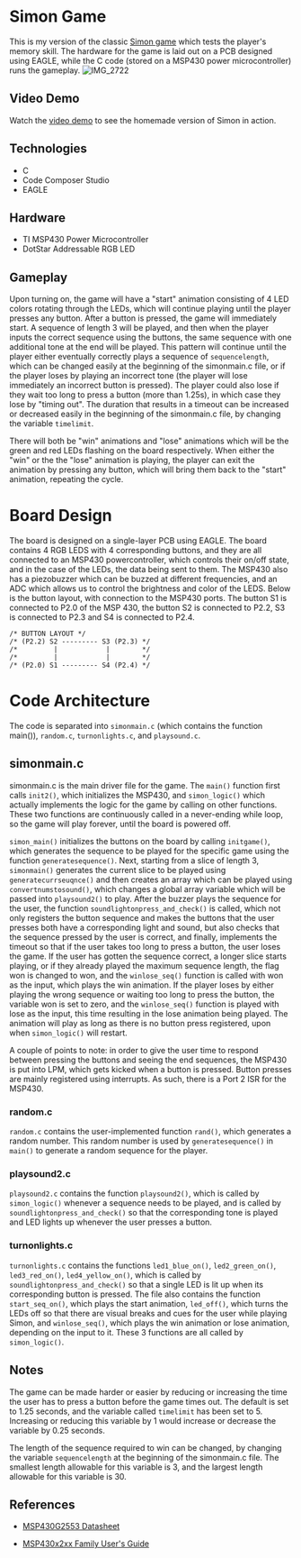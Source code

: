 # Simon Game
This is my version of the classic [Simon game] which tests the player's memory skill. The hardware for the game is laid out on a PCB designed using EAGLE, while the C code (stored on a MSP430 power microcontroller) runs the gameplay.
![IMG_2722](https://user-images.githubusercontent.com/62456147/87822116-7b2d1d00-c8a3-11ea-889e-653f60676ee5.jpg)

## Video Demo
Watch the [video demo] to see the homemade version of Simon in action.

## Technologies
* C
* Code Composer Studio
* EAGLE

## Hardware 
* TI MSP430 Power Microcontroller
* DotStar Addressable RGB LED

## Gameplay
Upon turning on, the game will have a "start" animation consisting of 4 LED colors rotating through the LEDs, which will continue playing until the player presses any button. After a button is pressed, the game will immediately start. A sequence of length 3 will be played, and then when the player inputs the correct sequence using the buttons, the same sequence with one additional tone at the end will be played. This pattern will continue until the player either eventually correctly plays a sequence of `sequencelength`, which can be changed easily at the beginning of the simonmain.c file, or if the player loses by playing an incorrect tone (the player will lose immediately an incorrect button is pressed). The player could also lose if they wait too long to press a button (more than 1.25s), in which case they lose by "timing out". The duration that results in a timeout can be increased or decreased easily in the beginning of the simonmain.c file, by changing the variable `timelimit`.

There will both be "win" animations and "lose" animations which will be the green and red LEDs flashing on the board respectively. When either the "win" or the the "lose" animation is playing, the player can exit the animation by pressing any button, which will bring them back to the "start" animation, repeating the cycle.

# Board Design
The board is designed on a single-layer PCB using EAGLE. The board contains 4 RGB LEDS with 4 corresponding buttons, and they are all connected to an MSP430 powercontroller, which controls their on/off state, and in the case of the LEDs, the data being sent to them. The MSP430 also has a piezobuzzer which can  be buzzed at different frequencies, and an ADC which allows us to control the brightness and color of the LEDS. Below is the button layout, with connection to the MSP430 ports. The button S1 is connected to P2.0 of the MSP 430, the button S2 is connected to P2.2, S3 is connected to P2.3 and S4 is connected to P2.4.

    /* BUTTON LAYOUT */
    /* (P2.2) S2 --------- S3 (P2.3) */
    /*         |            |        */
    /*         |            |        */
    /* (P2.0) S1 --------- S4 (P2.4) */

# Code Architecture
The code is separated into `simonmain.c` (which contains the function main()), `random.c`, `turnonlights.c`, and `playsound.c`.

## simonmain.c
simonmain.c is the main driver file for the game. The `main()` function first calls `init2()`, which initializes the MSP430, and `simon_logic()` which actually implements the logic for the game by calling on other functions. These two functions are continuously called in a never-ending while loop, so the game will play forever, until the board is powered off. 

`simon_main()` initializes the buttons on the board by calling `initgame()`, which generates the sequence to be played for the specific game using the function `generatesequence()`. Next, starting from a slice of length 3, `simonmain()` generates the current slice to be played using `generatecurrseuqnce()` and then creates an array which can be played using `convertnumstosound()`, which changes a global array variable which will be passed into `playsound2()` to play. After the buzzer plays the sequence for the user, the function `soundlightonpress_and_check()` is called, which not only registers the button sequence and makes the buttons that the user presses both have a corresponding light and sound, but also checks that the sequence pressed by the user is correct, and finally, implements the timeout so that if the user takes too long to press a button, the user loses the game. If the user has gotten the sequence correct, a longer slice starts playing, or if they already played the maximum sequence length, the flag won is changed to won, and the `winlose_seq()` function is called with won as the input, which plays the win animation. If the player loses by either playing the wrong sequence or waiting too long to press the button, the variable won is set to zero, and the `winlose_seq()` function is played with lose as the input, this time resulting in the lose animation being played. The animation will play as long as there is no button press registered, upon when `simon_logic()` will restart.

A couple of points to note: in order to give the user time to respond between pressing the buttons and seeing the end sequences, the MSP430 is put into LPM, which gets kicked when a button is pressed. Button presses are mainly registered using interrupts. As such, there is a Port 2 ISR for the MSP430.

### random.c
`random.c` contains the user-implemented function `rand()`, which generates a random number. This random number is used by `generatesequence()` in `main()` to generate a random sequence for the player.

### playsound2.c
`playsound2.c` contains the function `playsound2()`, which is called by `simon_logic()` whenever a sequence needs to be played, and is called by `soundlightonpress_and_check()` so that the corresponding tone is played and LED lights up whenever the user presses a button.

### turnonlights.c
`turnonlights.c` contains the functions `led1_blue_on()`, `led2_green_on()`, `led3_red_on()`, `led4_yellow_on()`, which is called by `soundlightonpress_and_check()` so that a single LED is lit up when its corresponding button is pressed. The file also contains the function `start_seq_on()`, which plays the start animation, `led_off()`, which turns the LEDs off so that there are visual breaks and cues for the user while playing Simon, and `winlose_seq()`, which plays the win animation or lose animation, depending on the input to it. These 3 functions are all called by `simon_logic()`.

## Notes
The game can be made harder or easier by reducing or increasing the time the user has to press a button before the game times out. The default is set to 1.25 seconds, and the variable called `timelimit` has been set to 5. Increasing or reducing this variable by 1 would increase or decrease the variable by 0.25 seconds. 

The length of the sequence required to win can be changed, by changing the variable `sequencelength` at the beginning of the simonmain.c file. The smallest length allowable for this variable is 3, and the largest length allowable for this variable is 30.


## References
* [MSP430G2553 Datasheet]
* [MSP430x2xx Family User's Guide]

   [Simon game]: https://en.wikipedia.org/wiki/Simon_(game)
   [video demo]: https://drive.google.com/file/d/1mtxt7HwAMOKZ6hkkJ4arVjRnBYrZxwgK/view
   
   [MSP430G2553 Datasheet]: http://elec327.github.io/assets/documents/msp430g2553.pdf
   [MSP430x2xx Family User's Guide]: http://elec327.github.io/assets/documents/slau144j_userguide.pdf
